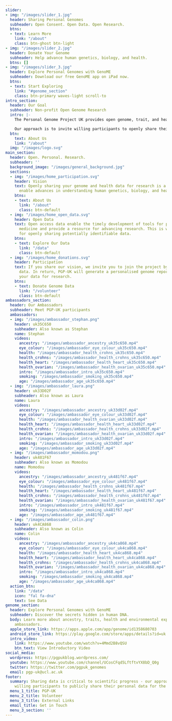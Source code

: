 ```yaml
---
slider:
- img: "/images/slider_1.jpg"
  header: Sharing Personal Genomes
  subheader: Open Consent. Open Data. Open Research.
  btns:
  - text: Learn More
    link: "/about"
    class: btn-ghost btn-light
- img: "/images/slider_2.jpg"
  header: Donate Your Genome
  subheader: Help advance human genetics, biology, and health.
  btns: []
- img: "/images/slider_3.jpg"
  header: Explore Personal Genomes with GenoME
  subheader: Download our free GenoME app on iPad now.
  btns:
  - text: Start Exploring
    link: "#genome_section"
    class: btn-primary waves-light scroll-to
intro_section:
  header: Our Goal
  subheader: Non-profit Open Genome Research
  intro: |-
    The Personal Genome Project UK provides open genome, trait, and health data. Sharing data is critical to scientific progress, but has been hampered by traditional research practices.

    Our approach is to invite willing participants to openly share their personal genome data for the greater good.
  btn:
    text: About Us
    link: "/about"
  img: "/images/logo.svg"
main_section:
  header: Open. Personal. Research.
  subheader: ''
  background_image: "/images/general_background.jpg"
  sections:
  - img: "/images/home_participation.svg"
    header: Vision
    text: Openly sharing your genome and health data for research is a great way to
      enable advances in understanding human genetics, biology, and health.
    btns:
    - text: About Us
      link: "/about"
      class: btn-default
  - img: "/images/home_open_data.svg"
    header: Open Data
    text: Open access data enable the timely development of tools for personalised
      medicine and provide a resource for advancing research. This is why PGP-UK advocates
      for openly sharing potentially identifiable data.
    btns:
    - text: Explore Our Data
      link: "/data"
      class: btn-default
  - img: "/images/home_donations.svg"
    header: Participation
    text: If you share our vision, we invite you to join the project by donating your
      data. In return, PGP-UK will generate a personalised genome report and host
      your data for research.
    btns:
    - text: Donate Genome Data
      link: "/volunteer"
      class: btn-default
ambassadors_section:
  header: Our Ambassadors
  subheader: Meet PGP-UK participants
  ambassadors:
  - img: "/images/ambassador_stephan.png"
    header: uk35C650
    subheader: Also known as Stephan
    name: Stephan
    videos:
      ancestry: "/images/ambassador_ancestry_uk35c650.mp4"
      eye_colour: "/images/ambassador_eye_colour_uk35c650.mp4"
      health: "/images/ambassador_health_crohns_uk35c650.mp4"
      health_crohns: "/images/ambassador_health_crohns_uk35c650.mp4"
      health_heart: "/images/ambassador_health_heart_uk35c650.mp4"
      health_ovarian: "/images/ambassador_health_ovarian_uk35c650.mp4"
      intro: "/images/ambassador_intro_uk35c650.mp4"
      smoking: "/images/ambassador_smoking_uk35c650.mp4"
      age: "/images/ambassador_age_uk35c650.mp4"
  - img: "/images/ambassador_laura.png"
    header: uk33D02F
    subheader: Also known as Laura
    name: Laura
    videos:
      ancestry: "/images/ambassador_ancestry_uk33d02f.mp4"
      eye_colour: "/images/ambassador_eye_colour_uk33d02f.mp4"
      health: "/images/ambassador_health_ovarian_uk33d02f.mp4"
      health_heart: "/images/ambassador_health_heart_uk33d02f.mp4"
      health_crohns: "/images/ambassador_health_crohns_uk33d02f.mp4"
      health_ovarian: "/images/ambassador_health_ovarian_uk33d02f.mp4"
      intro: "/images/ambassador_intro_uk33d02f.mp4"
      smoking: "/images/ambassador_smoking_uk33d02f.mp4"
      age: "/images/ambassador_age_uk33d02f.mp4"
  - img: "/images/ambassador_momodou.png"
    header: uk481F67
    subheader: Also known as Momodou
    name: Momodou
    videos:
      ancestry: "/images/ambassador_ancestry_uk481f67.mp4"
      eye_colour: "/images/ambassador_eye_colour_uk481f67.mp4"
      health: "/images/ambassador_health_crohns_uk481f67.mp4"
      health_heart: "/images/ambassador_health_heart_uk481f67.mp4"
      health_crohns: "/images/ambassador_health_crohns_uk481f67.mp4"
      health_ovarian: "/images/ambassador_health_ovarian_uk481f67.mp4"
      intro: "/images/ambassador_intro_uk481f67.mp4"
      smoking: "/images/ambassador_smoking_uk481f67.mp4"
      age: "/images/ambassador_age_uk481f67.mp4"
  - img: "/images/ambassador_colin.png"
    header: uk4CA868
    subheader: Also known as Colin
    name: Colin
    videos:
      ancestry: "/images/ambassador_ancestry_uk4ca868.mp4"
      eye_colour: "/images/ambassador_eye_colour_uk4ca868.mp4"
      health: "/images/ambassador_health_heart_uk4ca868.mp4"
      health_heart: "/images/ambassador_health_heart_uk4ca868.mp4"
      health_crohns: "/images/ambassador_health_crohns_uk4ca868.mp4"
      health_ovarian: "/images/ambassador_health_ovarian_uk4ca868.mp4"
      intro: "/images/ambassador_intro_uk4ca868.mp4"
      smoking: "/images/ambassador_smoking_uk4ca868.mp4"
      age: "/images/ambassador_age_uk4ca868.mp4"
  action_btn:
    link: "/data"
    icon: "fal fa-dna"
    text: See Data
genome_section:
  header: Explore Personal Genomes with GenoME
  subheader: Discover the secrets hidden in human DNA.
  body: Learn more about ancestry, traits, health and environmental exposures of our
    ambassadors.
  apple_store_link: https://apps.apple.com/app/genome/id1358680703
  android_store_link: https://play.google.com/store/apps/details?id=uk.org.personalgenomes.genome
  intro_video:
    link: https://www.youtube.com/watch?v=4Mmd2B8vQSU
    btn_text: View Introductory Video
social_media:
  wordpress: https://pgpukblog.wordpress.com/
  youtube: https://www.youtube.com/channel/UCosCFqd5LftftvYX8bD_Q0g
  twitter: https://twitter.com/pgpuk_genomes
  email: pgp-uk@ucl.ac.uk
footer:
  summary: Sharing data is critical to scientific progress - our approach is to invite
    willing participants to publicly share their personal data for the greater good.
  menu_1_title: PGP-UK
  menu_2_title: Volunteer
  menu_3_title: External Links
  email_title: Get in Touch
  menu_3_section: ''
---
```

